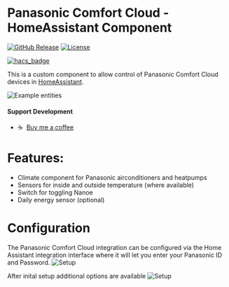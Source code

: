 # Panasonic Comfort Cloud - HomeAssistant Component

[![GitHub Release][releases-shield]][releases]
[![License][license-shield]](LICENSE)

[![hacs_badge](https://img.shields.io/badge/HACS-Default-orange.svg?style=for-the-badge)](https://github.com/custom-components/hacs)

This is a custom component to allow control of Panasonic Comfort Cloud devices in [HomeAssistant](https://home-assistant.io).

![Example entities](https://github.com/sockless-coding/panasonic_cc/raw/master/doc/entities.png)

#### Support Development
- :coffee:&nbsp;&nbsp;[Buy me a coffee](https://www.buymeacoffee.com/sockless)


# Features:

* Climate component for Panasonic airconditioners and heatpumps
* Sensors for inside and outside temperature (where available)
* Switch for toggling Nanoe
* Daily energy sensor (optional)


# Configuration

The Panasonic Comfort Cloud integration can be configured via the Home Assistant integration interface where it will let you enter your Panasonic ID and Password.
![Setup](https://github.com/sockless-coding/panasonic_cc/raw/master/doc/setup_dlg.png)

After inital setup additional options are available
![Setup](https://github.com/sockless-coding/panasonic_cc/raw/master/doc/options_dlg.png)

[license-shield]: https://img.shields.io/github/license/sockless-coding/panasonic_cc.svg?style=for-the-badge
[releases-shield]: https://img.shields.io/github/release/sockless-coding/panasonic_cc.svg?style=for-the-badge
[releases]: https://github.com/sockless-coding/panasonic_cc/releases